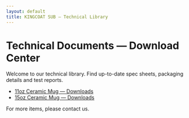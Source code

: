 ```yaml
---
layout: default
title: KINGCOAT SUB — Technical Library
---
```


# Technical Documents — Download Center

Welcome to our technical library. Find up-to-date spec sheets, packaging details and test reports.

- [11oz Ceramic Mug — Downloads](./products/11oz.md)
- [15oz Ceramic Mug — Downloads](./products/15oz.md)

For more items, please contact us.
